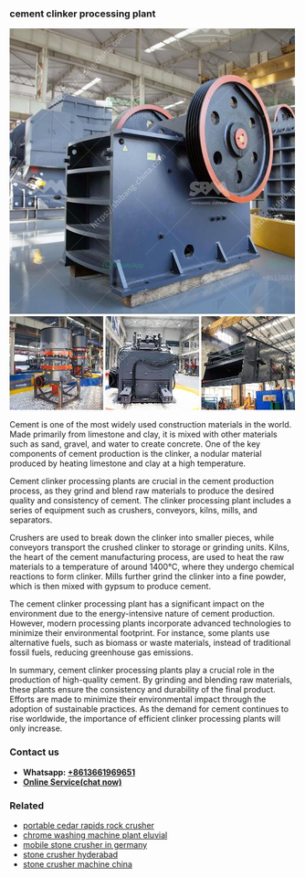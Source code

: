 <h3>cement clinker processing plant</h3><img src='1708332543.jpg' alt=''><p>Cement is one of the most widely used construction materials in the world. Made primarily from limestone and clay, it is mixed with other materials such as sand, gravel, and water to create concrete. One of the key components of cement production is the clinker, a nodular material produced by heating limestone and clay at a high temperature.</p><p>Cement clinker processing plants are crucial in the cement production process, as they grind and blend raw materials to produce the desired quality and consistency of cement. The clinker processing plant includes a series of equipment such as crushers, conveyors, kilns, mills, and separators.</p><p>Crushers are used to break down the clinker into smaller pieces, while conveyors transport the crushed clinker to storage or grinding units. Kilns, the heart of the cement manufacturing process, are used to heat the raw materials to a temperature of around 1400°C, where they undergo chemical reactions to form clinker. Mills further grind the clinker into a fine powder, which is then mixed with gypsum to produce cement.</p><p>The cement clinker processing plant has a significant impact on the environment due to the energy-intensive nature of cement production. However, modern processing plants incorporate advanced technologies to minimize their environmental footprint. For instance, some plants use alternative fuels, such as biomass or waste materials, instead of traditional fossil fuels, reducing greenhouse gas emissions.</p><p>In summary, cement clinker processing plants play a crucial role in the production of high-quality cement. By grinding and blending raw materials, these plants ensure the consistency and durability of the final product. Efforts are made to minimize their environmental impact through the adoption of sustainable practices. As the demand for cement continues to rise worldwide, the importance of efficient clinker processing plants will only increase.</p><h3>Contact us</h3><ul><li><strong>Whatsapp:&nbsp;<a href="https://wa.me/8613661969651">+8613661969651</a></strong></li><li><a href="https://swt.shibang-china.com/?git&amp;zhl&amp;cement clinker processing plant"><strong>Online Service(chat now)</strong></a></li></ul><h3>Related</h3><ul><li><a href='portable cedar rapids rock crusher.md'>portable cedar rapids rock crusher</a></li><li><a href='chrome washing machine plant eluvial.md'>chrome washing machine plant eluvial</a></li><li><a href='mobile stone crusher in germany.md'>mobile stone crusher in germany</a></li><li><a href='stone crusher hyderabad.md'>stone crusher hyderabad</a></li><li><a href='stone crusher machine china.md'>stone crusher machine china</a></li></ul>